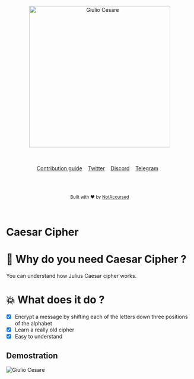 <p align="center">
    <img width="380" height="380" src="https://i.imgur.com/kDkwJB9.png" alt="Giulio Cesare">
    <br>
    <br>
    <br>
</p>

<p align="center">
    <a href="https://github.com/NotAccursed/Caesar-Cipher/issues">Contribution guide</a>&nbsp;&nbsp;&nbsp;
    <a href="https://twitter.com/ga_asaro">Twitter</a>&nbsp;&nbsp;&nbsp;
    <a href="https://discordapp.com/invite/f55n5tM">Discord</a>&nbsp;&nbsp;&nbsp;
    <a href="https://t.me/notaccursedtelegram">Telegram</a>&nbsp;&nbsp;&nbsp;
</p>

<br>

<br>

<p align="center">
  <sub>Built with ❤︎ by <a href="https://twitter.com/ga_asaro">NotAccursed</a></sub>
</p>
<br>

# Caesar Cipher


# 📜 Why do you need Caesar Cipher ?

You can understand how Julius Caesar cipher works.

# 💥 What does it do ?

- [x] Encrypt a message by shifting each of the letters down three positions of the alphabet
- [x] Learn a really old cipher
- [x] Easy to understand

## Demostration
<img src="https://i.imgur.com/QIApIn8.png" alt="Giulio Cesare">
